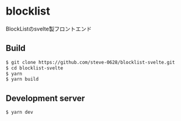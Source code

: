 # blocklist
BlockListのsvelte製フロントエンド

## Build
```sh
$ git clone https://github.com/steve-0628/blocklist-svelte.git
$ cd blocklist-svelte
$ yarn
$ yarn build
```

## Development server
```sh
$ yarn dev
```
